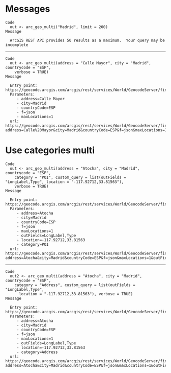 # Messages

    Code
      out <- arc_geo_multi("Madrid", limit = 200)
    Message
      
      ArcGIS REST API provides 50 results as a maximum.  Your query may be incomplete

---

    Code
      out <- arc_geo_multi(address = "Calle Mayor", city = "Madrid", countrycode = "ESP",
        verbose = TRUE)
    Message
      
      Entry point: https://geocode.arcgis.com/arcgis/rest/services/World/GeocodeServer/findAddressCandidates?
      Parameters:
         - address=Calle Mayor
         - city=Madrid
         - countryCode=ESP
         - f=json
         - maxLocations=1
      url: https://geocode.arcgis.com/arcgis/rest/services/World/GeocodeServer/findAddressCandidates?address=Calle%20Mayor&city=Madrid&countryCode=ESP&f=json&maxLocations=1

# Use categories multi

    Code
      out <- arc_geo_multi(address = "Atocha", city = "Madrid", countrycode = "ESP",
        category = "POI", custom_query = list(outFields = "LongLabel,Type", location = "-117.92712,33.81563"),
        verbose = TRUE)
    Message
      
      Entry point: https://geocode.arcgis.com/arcgis/rest/services/World/GeocodeServer/findAddressCandidates?
      Parameters:
         - address=Atocha
         - city=Madrid
         - countryCode=ESP
         - f=json
         - maxLocations=1
         - outFields=LongLabel,Type
         - location=-117.92712,33.81563
         - category=POI
      url: https://geocode.arcgis.com/arcgis/rest/services/World/GeocodeServer/findAddressCandidates?address=Atocha&city=Madrid&countryCode=ESP&f=json&maxLocations=1&outFields=LongLabel,Type&location=-117.92712,33.81563&category=POI

---

    Code
      out2 <- arc_geo_multi(address = "Atocha", city = "Madrid", countrycode = "ESP",
        category = "Address", custom_query = list(outFields = "LongLabel,Type",
          location = "-117.92712,33.81563"), verbose = TRUE)
    Message
      
      Entry point: https://geocode.arcgis.com/arcgis/rest/services/World/GeocodeServer/findAddressCandidates?
      Parameters:
         - address=Atocha
         - city=Madrid
         - countryCode=ESP
         - f=json
         - maxLocations=1
         - outFields=LongLabel,Type
         - location=-117.92712,33.81563
         - category=Address
      url: https://geocode.arcgis.com/arcgis/rest/services/World/GeocodeServer/findAddressCandidates?address=Atocha&city=Madrid&countryCode=ESP&f=json&maxLocations=1&outFields=LongLabel,Type&location=-117.92712,33.81563&category=Address

